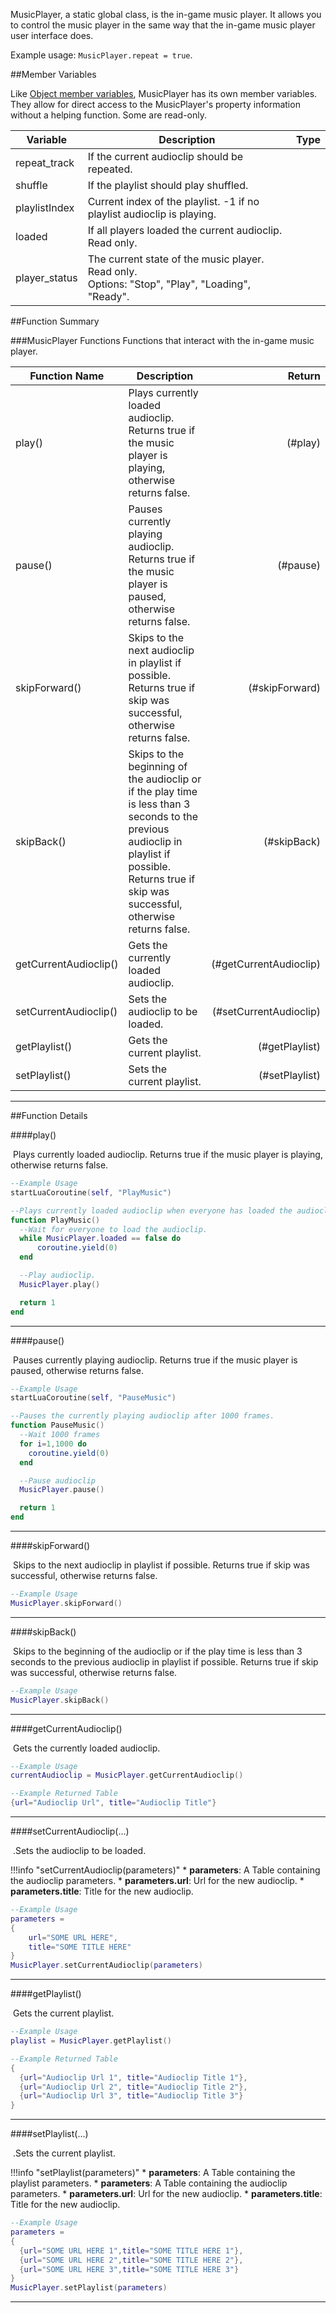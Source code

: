 MusicPlayer, a static global class, is the in-game music player. It allows you to control the music player in the same way that the in-game music player user interface does.

Example usage: `MusicPlayer.repeat = true`.

##Member Variables

Like [Object member variables](../object/#member-variables), MusicPlayer has its own member variables. They allow for direct access to the MusicPlayer's property information without a helping function. Some are read-only.

Variable | Description | Type
-- | -- | :--
<a class="anchor" id="repeat_track"></a>repeat_track | If the current audioclip should be repeated.  | [<span class="tag boo"></span>](/types)
<a class="anchor" id="shuffle"></a>shuffle | If the playlist should play shuffled. | [<span class="tag boo"></span>](/types)
<a class="anchor" id="playlistIndex"></a>playlistIndex | Current index of the playlist. -1 if no playlist audioclip is playing. | [<span class="tag int"></span>](/types)
<a class="anchor" id="loaded"></a>loaded | If all players loaded the current audioclip. Read only. | [<span class="tag boo"></span>](/types)
<a class="anchor" id="player_status"></a>player_status | The current state of the music player. Read only. <br/>Options: "Stop", "Play", "Loading", "Ready". | [<span class="tag str"></span>](/types)


##Function Summary

###MusicPlayer Functions
Functions that interact with the in-game music player.

Function Name | Description | Return
-- | -- | --:
<a class="anchor" id="play"></a>play() | Plays currently loaded audioclip. Returns true if the music player is playing, otherwise returns false. | [<span class="ret boo"></span>](/types)(#play)
<a class="anchor" id="pause"></a>pause() | Pauses currently playing audioclip. Returns true if the music player is paused, otherwise returns false. | [<span class="ret boo"></span>](/types)(#pause)
<a class="anchor" id="skipForward"></a>skipForward() | Skips to the next audioclip in playlist if possible. Returns true if skip was successful, otherwise returns false. | [<span class="ret boo"></span>](/types)(#skipForward)
<a class="anchor" id="skipBack"></a>skipBack() | Skips to the beginning of the audioclip or if the play time is less than 3 seconds to the previous audioclip in playlist if possible. Returns true if skip was successful, otherwise returns false. | [<span class="ret boo"></span>](/types)(#skipBack)
<a class="anchor" id="getCurrentAudioclip"></a>getCurrentAudioclip() | Gets the currently loaded audioclip. | [<span class="ret tab"></span>](/types)(#getCurrentAudioclip)
<a class="anchor" id="setCurrentAudioclip"></a>setCurrentAudioclip() | Sets the audioclip to be loaded. | [<span class="ret boo"></span>](/types)(#setCurrentAudioclip)
<a class="anchor" id="getPlaylist"></a>getPlaylist() | Gets the current playlist. | [<span class="ret tab"></span>](/types)(#getPlaylist)
<a class="anchor" id="setPlaylist"></a>setPlaylist() | Sets the current playlist. | [<span class="ret boo"></span>](/types)(#setPlaylist)

---


##Function Details

####play()

[<span class="ret boo"></span>](/types)&nbsp;Plays currently loaded audioclip. Returns true if the music player is playing, otherwise returns false.

``` Lua
--Example Usage
startLuaCoroutine(self, "PlayMusic")

--Plays currently loaded audioclip when everyone has loaded the audioclip.
function PlayMusic()
  --Wait for everyone to load the audioclip.
  while MusicPlayer.loaded == false do
      coroutine.yield(0)
  end

  --Play audioclip.
  MusicPlayer.play()

  return 1
end
```

---

####pause()

[<span class="ret boo"></span>](/types)&nbsp;Pauses currently playing audioclip. Returns true if the music player is paused, otherwise returns false.

``` Lua
--Example Usage
startLuaCoroutine(self, "PauseMusic")

--Pauses the currently playing audioclip after 1000 frames.
function PauseMusic()
  --Wait 1000 frames
  for i=1,1000 do
    coroutine.yield(0)
  end

  --Pause audioclip
  MusicPlayer.pause()

  return 1
end
```

---

####skipForward()

[<span class="ret boo"></span>](/types)&nbsp;Skips to the next audioclip in playlist if possible. Returns true if skip was successful, otherwise returns false.

``` Lua
--Example Usage
MusicPlayer.skipForward()
```

---

####skipBack()

[<span class="ret boo"></span>](/types)&nbsp;Skips to the beginning of the audioclip or if the play time is less than 3 seconds to the previous audioclip in playlist if possible. Returns true if skip was successful, otherwise returns false.

``` Lua
--Example Usage
MusicPlayer.skipBack()
```

---

####getCurrentAudioclip()

[<span class="ret tab"></span>](/types)&nbsp;Gets the currently loaded audioclip.

``` Lua
--Example Usage
currentAudioclip = MusicPlayer.getCurrentAudioclip()
```
``` Lua
--Example Returned Table
{url="Audioclip Url", title="Audioclip Title"}
```

---

####setCurrentAudioclip(...)

[<span class="ret boo"></span>](/types)&nbsp;.Sets the audioclip to be loaded.

!!!info "setCurrentAudioclip(parameters)"
    * [<span class="tag tab"></span>](/types) **parameters**: A Table containing the audioclip parameters.
        * [<span class="tag str"></span>](/types) **parameters.url**: Url for the new audioclip.
        * [<span class="tag str"></span>](/types) **parameters.title**: Title for the new audioclip.

``` Lua
--Example Usage
parameters =
{
	url="SOME URL HERE",
	title="SOME TITLE HERE"
}
MusicPlayer.setCurrentAudioclip(parameters)
```

---

####getPlaylist()

[<span class="ret tab"></span>](/types)&nbsp;Gets the current playlist.

``` Lua
--Example Usage
playlist = MusicPlayer.getPlaylist()
```
``` Lua
--Example Returned Table
{
  {url="Audioclip Url 1", title="Audioclip Title 1"},
  {url="Audioclip Url 2", title="Audioclip Title 2"},
  {url="Audioclip Url 3", title="Audioclip Title 3"}
}
```

---

####setPlaylist(...)

[<span class="ret boo"></span>](/types)&nbsp;.Sets the current playlist.

!!!info "setPlaylist(parameters)"
    * [<span class="tag tab"></span>](/types) **parameters**: A Table containing the playlist parameters.
        * [<span class="tag tab"></span>](/types) **parameters**: A Table containing the audioclip parameters.
            * [<span class="tag str"></span>](/types) **parameters.url**: Url for the new audioclip.
            * [<span class="tag str"></span>](/types) **parameters.title**: Title for the new audioclip.

``` Lua
--Example Usage
parameters =
{
  {url="SOME URL HERE 1",title="SOME TITLE HERE 1"},
  {url="SOME URL HERE 2",title="SOME TITLE HERE 2"},
  {url="SOME URL HERE 3",title="SOME TITLE HERE 3"}
}
MusicPlayer.setPlaylist(parameters)
```

---

